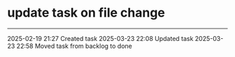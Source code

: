 update task on file change
===

---

2025-02-19 21:27	Created task
2025-03-23 22:08	Updated task
2025-03-23 22:58	Moved task from backlog to done